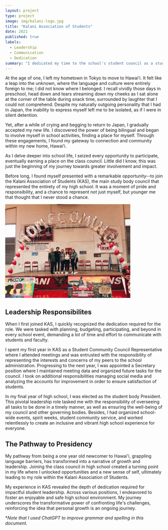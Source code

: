 ```yaml
---
layout: project
type: project
image: img/kalani-logo.jpg
title: "Kalani Association of Students"
date: 2021
published: true
labels:
  - Leadership
  - Communication
  - Dedication
summary: "I dedicated my time to the school's student council as a student body president."
---
```


At the age of one, I left my hometown in Tokyo to move to Hawaiʻi. It felt like a leap into the unknown, where the language and culture were entirely foreign to me; I did not know where I belonged. I recall vividly those days in preschool, head down and tears streaming down my cheeks as I sat alone at the corner of the table during snack time, surrounded by laughter that I could not comprehend. Despite my naturally outgoing personality that I had in Japan, the inability to express myself left me to be isolated, as if I were in silent detention.

Yet, after a while of crying and begging to return to Japan, I gradually accepted my new life. I discovered the power of being bilingual and began to involve myself in school activities, finding a place for myself. Through these engagements, I found my gateway to connection and community within my new home, Hawaiʻi.

As I delve deeper into school life, I seized every opportunity to participate, eventually earning a place on the class council. Little did I know, this was just the beginning of my journey towards greater involvement and impact.

Before long, I found myself presented with a remarkable opportunity--to join the Kalani Association of Students (KAS), the main study body council that represented the entirety of my high school. It was a moment of pride and responsibility, and a chance to represent not just myself, but younger me that thought that I never stood a chance.

<div class="text-center p-4">
  <img width="400px" src="../img/homecoming.JPG" >
</div>

## Leadership Responsibilites

When I first joined KAS, I quickly recognized the dedication required for the role. We were tasked with planning, budgeting, participating, and beyond in every school event, demanding a lot of time and effort to communicate with students and faculty. 

I spent my first year in KAS as a Student Community Council Representative where I attended meetings and was entrusted with the responsibility of representing the interests and concerns of my peers to the school administration. Progressing to the next year, I was appointed a Secretary position where I maintained meeting data and organized future tasks for the council. I took on additional responsibilities managing social media and analyzing the accounts for improvement in order to ensure satisfaction of students. 

In my final year of high school, I was elected as the student body President. This pivotal leadership role tasked me with the responsibility of overseeing all tasks to be done in a timely manner, as well as ensuring the well-being of my council and other governing bodies. Besides, I had organized school-wide events, spirit weeks, student community service, and worked relentlessly to create an inclusive and vibrant high school experience for everyone.

## The Pathway to Presidency

My pathway from being a one year old newcomer to Hawai'i, grappling language barriers, has transformed into a narrative of growth and leadership. Joining the class council in high school created a turning point in my life where I unlocked opportunities and a new sense of self, ultimately leading to my role within the Kalani Association of Students.

My experience in KAS revealed the depth of dedication required for impactful student leadership. Across various positions, I endeavored to foster an enjoyable and safe high school environment. My journey underscores the transformative power of confronting life's challenges, reinforcing the idea that personal growth is an ongoing journey.


**Note that I used ChatGPT to improve grammar and spelling in this document.*
